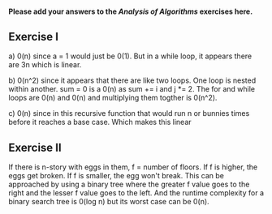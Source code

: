 #### Please add your answers to the ***Analysis of  Algorithms*** exercises here.

## Exercise I

a) 0(n) since a = 1 would just be 0(1). But in a while loop, it appears there are 3n which is linear.


b) 0(n^2) since it appears that there are like two loops. One loop is nested within another. sum = 0 is a 0(n) as sum += i and j *= 2. The for and while loops are 0(n) and 0(n) and multiplying them togther is 0(n^2).


c) 0(n) since in this recursive function that would run n or bunnies times before it reaches a base case. Which makes this linear

## Exercise II


If there is n-story with eggs in them, f = number of floors. If f is higher, the eggs get broken. If f is smaller, the egg won't break. This can be approached by using a binary tree where the greater f value goes to the right and the lesser f value goes to the left. And the runtime complexity for a binary search tree is 0(log n) but its worst case can be 0(n).
